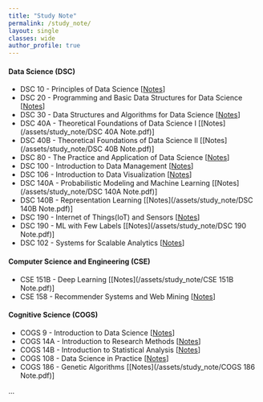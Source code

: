 ```yaml
---
title: "Study Note"
permalink: /study_note/
layout: single
classes: wide
author_profile: true
---
```


#### Data Science (DSC)
- DSC 10 - Principles of Data Science [[Notes](https://www.dropbox.com/scl/fi/3ikn5an8mtpoxzoi9sire/DSC-10.paper?rlkey=blum6rha13mhux9q5m6wythd0&st=yxvc9l5a&dl=0)]
- DSC 20 - Programming and Basic Data Structures for Data Science [[Notes](https://www.dropbox.com/scl/fi/5bj4fn34f8zgpx1qnfbms/DSC-20.paper?rlkey=fmed4p3cr9qxwx566g0skvu3f&st=k6l1b6cs&dl=0)]
- DSC 30 - Data Structures and Algorithms for Data Science [[Notes](https://www.dropbox.com/scl/fi/2pnrljbk8do5tyf42ghca/DSC-30.paper?rlkey=g8w53yjvzhlcndl3okts1sdu0&st=ceahnqwf&dl=0)]
- DSC 40A - Theoretical Foundations of Data Science I [[Notes](/assets/study_note/DSC 40A Note.pdf)]
- DSC 40B - Theoretical Foundations of Data Science II [[Notes](/assets/study_note/DSC 40B Note.pdf)]
- DSC 80 - The Practice and Application of Data Science [[Notes](https://www.dropbox.com/scl/fi/q8thkt10kkm4fnguavfyy/DSC-80.paper?rlkey=70szwrvvmcdcuu9p5j7v06oha&st=67ua6njd&dl=0)]
- DSC 100 - Introduction to Data Management [[Notes](https://www.dropbox.com/scl/fi/o33ouls620f7turbnr4m3/DSC-100.paper?rlkey=e1njt2bqjhj78581f94x7683d&st=7kxw393o&dl=0)]
- DSC 106 - Introduction to Data Visualization [[Notes](https://www.dropbox.com/scl/fi/hg7mo8ns55qnhx5zoifd8/DSC-106-Data-Visualization.paper?rlkey=l3w7ld0355moial66exspc90v&st=mipeknns&dl=0)]
- DSC 140A - Probabilistic Modeling and Machine Learning [[Notes](/assets/study_note/DSC 140A Note.pdf)]
- DSC 140B - Representation Learning [[Notes](/assets/study_note/DSC 140B Note.pdf)]
- DSC 190 - Internet of Things(IoT) and Sensors [[Notes](https://www.dropbox.com/scl/fi/0whwehbzx1zx07f8ibs4l/DSC-190-IOT.paper?rlkey=0ehk5r6xvvbvsbpsrep454ibe&st=dud1um9m&dl=0)]
- DSC 190 - ML with Few Labels [[Notes](/assets/study_note/DSC 190 Note.pdf)]
- DSC 102 - Systems for Scalable Analytics [[Notes](https://www.dropbox.com/scl/fi/d2hk0j7osss3bwnbivoi1/DSC-102-Systems-for-Scalable-Analytics.paper?rlkey=7i06vbfwobja52v24hn6fadxy&st=lg6is4oo&dl=0)]

#### Computer Science and Engineering (CSE)
- CSE 151B - Deep Learning [[Notes](/assets/study_note/CSE 151B Note.pdf)]
- CSE 158 - Recommender Systems and Web Mining [[Notes](https://www.dropbox.com/scl/fi/b5ob1uh0yyi06so9pl74a/CSE-158.paper?rlkey=sdf0bohpyo0ngq159ud1srqia&st=n7adqx5a&dl=0)]

#### Cognitive Science (COGS)
- COGS 9 - Introduction to Data Science [[Notes](https://www.dropbox.com/scl/fi/7d781hlh0kithbal5xmfy/COGS-9.paper?rlkey=un1clbuf430xxx6akgplyfhyz&st=lipg2tkc&dl=0)]
- COGS 14A - Introduction to Research Methods [[Notes](https://www.dropbox.com/scl/fi/q6dnlwqbwzxf1nthv2046/COGS-14A.paper?rlkey=yzdaajyq1zh0intdg7nxz66hz&st=ru3efj6h&dl=0)]
- COGS 14B - Introduction to Statistical Analysis [[Notes](https://www.dropbox.com/scl/fi/9gdmxl4thkse2s7mttnwu/COGS-14B.paper?rlkey=czzcxtornw69vfewcgighqx6a&st=20qtr5x4&dl=0)]
- COGS 108 - Data Science in Practice [[Notes](https://www.dropbox.com/scl/fi/dbq7lylm2l0np1lljnusb/COGS-108.paper?rlkey=3q5tus5cv1eulj7ayvwgdes78&st=mtcfw43m&dl=0)]
- COGS 186 - Genetic Algorithms [[Notes](/assets/study_note/COGS 186 Note.pdf)]

...
